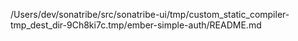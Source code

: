 /Users/dev/sonatribe/src/sonatribe-ui/tmp/custom_static_compiler-tmp_dest_dir-9Ch8ki7c.tmp/ember-simple-auth/README.md